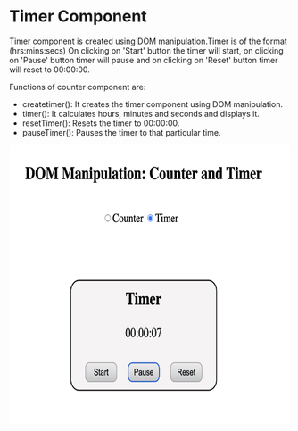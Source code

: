 <h1>Timer Component</h1>
<p>Timer component is created using DOM manipulation.Timer is of the format (hrs:mins:secs) On clicking on 'Start' button the timer will start, on clicking on 'Pause' button timer will pause and on clicking on 'Reset' button timer will reset to 00:00:00.</p>
<p>
    Functions of counter component are:
    <ul>
        <li>createtimer(): It creates the timer component using DOM manipulation. </li>
        <li>timer(): It calculates hours, minutes and seconds and displays it.</li>
        <li>resetTimer(): Resets the timer to 00:00:00.</li>
        <li>pauseTimer(): Pauses the timer to that particular time.</li>
    </ul>
</p>

<img src="https://github.com/sanikapareek-contentstack/DOM-Manipulation/blob/main/assets/timer.png" raw=true alt="counter" style="height:500px;width:700px" />
